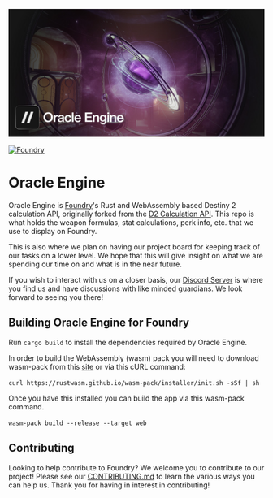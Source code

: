 <p align="center">
  <img src="github_banner.jpg" alt="Oracle Engine" />
</p>

[![Foundry](https://github.com/d2foundry/oracle_engine/actions/workflows/foundry.yml/badge.svg)](https://github.com/d2foundry/oracle_engine/actions/workflows/foundry.yml)

# Oracle Engine

Oracle Engine is [Foundry](https://d2foundry.gg)'s Rust and WebAssembly based Destiny 2 calculation API, originally forked from the [D2 Calculation API](https://github.com/D2-Insight/D2_Calculation_API). This repo is what holds the weapon formulas, stat calculations, perk info, etc. that we use to display on Foundry.  

This is also where we plan on having our project board for keeping track of our tasks on a lower level. We hope that this will give insight on what we are spending our time on and what is in the near future. 

If you wish to interact with us on a closer basis, our [Discord Server](https://discord.gg/dzW2DZBBQH) is where you find us and have discussions with like minded guardians. We look forward to seeing you there! 

## Building Oracle Engine for Foundry

Run `cargo build` to install the dependencies required by Oracle Engine. 

In order to build the WebAssembly (wasm) pack you will need to download wasm-pack from this [site](https://rustwasm.github.io/wasm-pack/installer/) or via this cURL command:

`curl https://rustwasm.github.io/wasm-pack/installer/init.sh -sSf | sh`

Once you have this installed you can build the app via this wasm-pack command.

`wasm-pack build --release --target web`

## Contributing

Looking to help contribute to Foundry? We welcome you to contribute to our project! Please see our [CONTRIBUTING.md](./CONTRIBUTING.md) to learn the various ways you can help us. Thank you for having in interest in contributing! 
